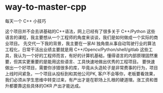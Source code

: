 # way-to-master-cpp
每天一个  C++ 小技巧

这个项目并不会去讲基础的C++语法，网上已经有了很多关于 C++/Python 这些语言的课程，我主要想从一个工程师的角度来谈谈，我们是如何做成一个实际的商业项目。
先交代一下我的背景，我主要在一家AI 独角兽从事自动驾驶行业的算法工程化，日常干活出业绩主要就是用 C++/Opencv/Python/shell/gitlab 这些工具，我认为一个好的工程师而言，有好的计算机基础，懂得语言的内部原理固然重要，但其实更重要的是能用这些语言、工具快速地做出优秀的工程项目。
要快速做出一个好项目，需要你涉猎很多的库，毕竟从头造轮子是非常费事的行为，项目上线时间紧急，一个项目从投标到和其他公司PK, 客户不会等你，老板要看效果，我们必须从学生思维中转变过来，有产出才是在职场上扎根的硬道理。涨工资和晋升都要靠这些具体的OKR 产出才能达成。



